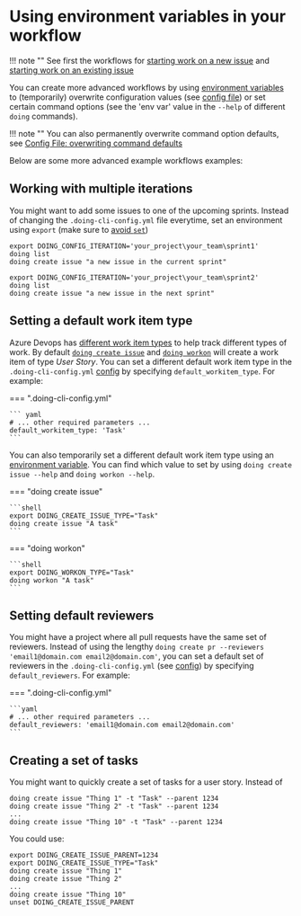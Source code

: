 # Using environment variables in your workflow

!!! note ""
    See first the workflows for [starting work on a new issue](workflow_new_item.md) and [starting work on an existing issue](workflow_existing_item.md)

You can create more advanced workflows by using [environment variables](https://en.wikipedia.org/wiki/Environment_variable) to (temporarily) overwrite configuration values (see [config file](../reference/config_file.md)) or set certain command options (see the 'env var' value in the `--help` of different `doing` commands). 

!!! note ""
    You can also permanently overwrite command option defaults, see [Config File: overwriting command defaults](../reference/config_file.md#setting-command-defaults)

Below are some more advanced example workflows examples:

## Working with multiple iterations

You might want to add some issues to one of the upcoming sprints. Instead of changing the `.doing-cli-config.yml` file everytime, set an environment using `export` (make sure to [avoid `set`](https://unix.stackexchange.com/questions/71144/what-do-the-bash-builtins-set-and-export-do#:~:text=See%20help%20set%20%3A%20set%20is,mark%20a%20variable%20for%20export.))

```shell
export DOING_CONFIG_ITERATION='your_project\your_team\sprint1'
doing list
doing create issue "a new issue in the current sprint"

export DOING_CONFIG_ITERATION='your_project\your_team\sprint2'
doing list
doing create issue "a new issue in the next sprint"
```

## Setting a default work item type

Azure Devops has [different work item types](https://docs.microsoft.com/en-us/azure/devops/boards/work-items/about-work-items?view=azure-devops&tabs=agile-process#wit) to help track different types of work. By default [`doing create issue`](../reference/manual/create_issue.md) and [`doing workon`](../reference/manual/workon.md) will create a work item of type *User Story*. You can set a different default work item type in the `.doing-cli-config.yml` [config](../reference/config_file.md) by specifying `default_workitem_type`. For example:

=== ".doing-cli-config.yml"

    ``` yaml
    # ... other required parameters ...
    default_workitem_type: 'Task'
    ```


You can also temporarily set a different default work item type using an [environment variable](https://en.wikipedia.org/wiki/Environment_variable). You can find which value to set by using `doing create issue --help` and `doing workon --help`.

=== "doing create issue"

    ```shell
    export DOING_CREATE_ISSUE_TYPE="Task"
    doing create issue "A task"
    ```

=== "doing workon"

    ```shell
    export DOING_WORKON_TYPE="Task"
    doing workon "A task"
    ```

## Setting default reviewers

You might have a project where all pull requests have the same set of reviewers. Instead of using the lengthy `doing create pr --reviewers 'email1@domain.com email2@domain.com'`, you can set a default set of reviewers in the `.doing-cli-config.yml` (see [config](../reference/config_file.md)) by specifying `default_reviewers`. For example:

=== ".doing-cli-config.yml"

    ```yaml
    # ... other required parameters ...
    default_reviewers: 'email1@domain.com email2@domain.com'
    ```

## Creating a set of tasks

You might want to quickly create a set of tasks for a user story. Instead of 

```shell
doing create issue "Thing 1" -t "Task" --parent 1234
doing create issue "Thing 2" -t "Task" --parent 1234
...
doing create issue "Thing 10" -t "Task" --parent 1234
```

You could use:

```shell
export DOING_CREATE_ISSUE_PARENT=1234
export DOING_CREATE_ISSUE_TYPE="Task"
doing create issue "Thing 1"
doing create issue "Thing 2"
...
doing create issue "Thing 10"
unset DOING_CREATE_ISSUE_PARENT
```
